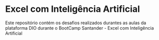 # Excel com Inteligência Artificial
Este repositório contém os desafios realizados durantes as aulas da plataforma DIO durante o BootCamp Santander - Excel com Inteligência Artificial
